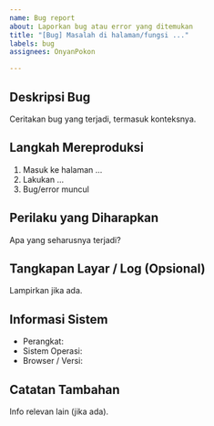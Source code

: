 ```yaml
---
name: Bug report
about: Laporkan bug atau error yang ditemukan
title: "[Bug] Masalah di halaman/fungsi ..."
labels: bug
assignees: OnyanPokon

---
```


## Deskripsi Bug

Ceritakan bug yang terjadi, termasuk konteksnya.

## Langkah Mereproduksi

1. Masuk ke halaman ...
2. Lakukan ...
3. Bug/error muncul

## Perilaku yang Diharapkan

Apa yang seharusnya terjadi?

## Tangkapan Layar / Log (Opsional)

Lampirkan jika ada.

## Informasi Sistem

- Perangkat:
- Sistem Operasi:
- Browser / Versi:

## Catatan Tambahan

Info relevan lain (jika ada).
